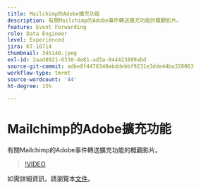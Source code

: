 ```yaml
---
title: Mailchimp的Adobe擴充功能
description: 有關Mailchimp的Adobe事件轉送擴充功能的概觀影片。
feature: Event Forwarding
role: Data Engineer
level: Experienced
jira: KT-10714
thumbnail: 345140.jpeg
exl-id: 2aad8921-6330-4e81-ad3a-044423889abd
source-git-commit: adbe8f4476340abddebbf9231e3dde44ba328063
workflow-type: tm+mt
source-wordcount: '44'
ht-degree: 15%

---
```


# Mailchimp的Adobe擴充功能

有關Mailchimp的Adobe事件轉送擴充功能的概觀影片。

>[!VIDEO](https://video.tv.adobe.com/v/345140/?quality=12&learn=on)

如需詳細資訊，請瀏覽本[文件](https://experienceleague.adobe.com/docs/experience-platform/tags/extensions/adobe/mailchimp-edge/overview.html)。
